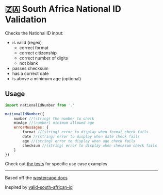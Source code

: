 # 🇿🇦 South Africa National ID Validation

Checks the National ID input:
* is valid (regex)
    * correct format
    * correct citizenship
    * correct number of digits
    * not blank
* passes checksum
* has a correct date
* is above a minimum age (optional)

## Usage

```js
import nationalIdNumber from '.'

nationalIdNumber({
    number //(string) the number to check
    minAge //(number) minimum allowed age
    errorMessages: {
        format //(string) error to display when format check fails
        date //(string) error to display when date check fails
        age //(string) error to display when age check fails
        checksum //(string) error to display when checksum check fails
    }
})
```

Check out [the tests](index.test.js) for specific use case examples

---

Based off the [westercape docs](https://www.westerncape.gov.za/general-publication/decoding-your-south-african-id-number-0)

Inspired by [valid-south-african-id](https://github.com/tiaanduplessis/valid-south-african-id)